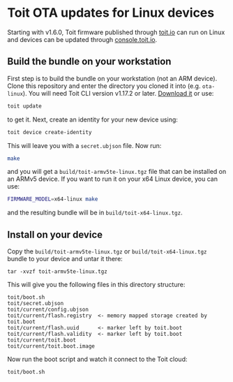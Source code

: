 # Toit OTA updates for Linux devices

Starting with v1.6.0, Toit firmware published through [toit.io](https://toit.io/) can run on 
Linux and devices can be updated through [console.toit.io](https://console.toit.io/). 

## Build the bundle on your workstation

First step is to build the bundle on your workstation (not an ARM device). Clone this repository
and enter the directory you cloned it into (e.g. `ota-linux`). You will need Toit CLI version 
v1.17.2 or later. [Download it](https://docs.toit.io/getstarted/installation/linux) or use:

``` sh
toit update
```

to get it. Next, create an identity for your new device using:

``` sh
toit device create-identity
```

This will leave you with a `secret.ubjson` file. Now run:

``` sh
make
```

and you will get a `build/toit-armv5te-linux.tgz` file that can be installed on an ARMv5 device. If you want
to run it on your x64 Linux device, you can use:

``` sh
FIRMWARE_MODEL=x64-linux make
```

and the resulting bundle will be in `build/toit-x64-linux.tgz`.

## Install on your device

Copy the `build/toit-armv5te-linux.tgz` or `build/toit-x64-linux.tgz` bundle to your device and untar it there:

```
tar -xvzf toit-armv5te-linux.tgz
```

This will give you the following files in this directory structure:

```
toit/boot.sh
toit/secret.ubjson
toit/current/config.ubjson
toit/current/flash.registry  <- memory mapped storage created by toit.boot
toit/current/flash.uuid      <- marker left by toit.boot
toit/current/flash.validity  <- marker left by toit.boot
toit/current/toit.boot
toit/current/toit.boot.image
```

Now run the boot script and watch it connect to the Toit cloud:

``` sh
toit/boot.sh
```
